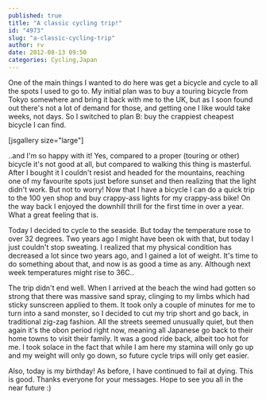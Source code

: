 ```yaml
---
published: true
title: "A classic cycling trip!"
id: "4973"
slug: "a-classic-cycling-trip"
author: rv
date: 2012-08-13 09:50
categories: Cycling,Japan
---
```

One of the main things I wanted to do here was get a bicycle and cycle to all the spots I used to go to. My initial plan was to buy a touring bicycle from Tokyo somewhere and bring it back with me to the UK, but as I soon found out there's not a lot of demand for those, and getting one I like would take weeks, not days. So I switched to plan B: buy the crappiest cheapest bicycle I can find.

[jsgallery size="large"]

..and I'm so happy with it! Yes, compared to a proper (touring or other) bicycle it's not good at all, but compared to walking this thing is masterful. After I bought it I couldn't resist and headed for the mountains, reaching one of my favourite spots just before sunset and then realizing that the light didn't work. But not to worry! Now that I have a bicycle I can do a quick trip to the 100 yen shop and buy crappy-ass lights for my crappy-ass bike! On the way back I enjoyed the downhill thrill for the first time in over a year. What a great feeling that is.

Today I decided to cycle to the seaside. But today the temperature rose to over 32 degrees. Two years ago I might have been ok with that, but today I just couldn't stop sweating. I realized that my physical condition has decreased a lot since two years ago, and I gained a lot of weight. It's time to do something about that, and now is as good a time as any. Although next week temperatures might rise to 36C..

The trip didn't end well. When I arrived at the beach the wind had gotten so strong that there was massive sand spray, clinging to my limbs which had sticky sunscreen applied to them. It took only a couple of minutes for me to turn into a sand monster, so I decided to cut my trip short and go back, in traditional zig-zag fashion. All the streets seemed unusually quiet, but then again it's the obon period right now, meaning all Japanese go back to their home towns to visit their family. It was a good ride back, albeit too hot for me. I took solace in the fact that while I am here my stamina will only go up and my weight will only go down, so future cycle trips will only get easier.

Also, today is my birthday! As before, I have continued to fail at dying. This is good. Thanks everyone for your messages. Hope to see you all in the near future :)

&nbsp;